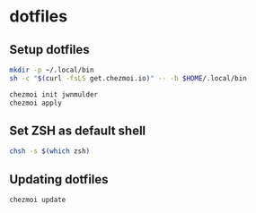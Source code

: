 # dotfiles

## Setup dotfiles 

```bash
mkdir -p ~/.local/bin
sh -c "$(curl -fsLS get.chezmoi.io)" -- -b $HOME/.local/bin

chezmoi init jwnmulder
chezmoi apply
```

## Set ZSH as default shell

```bash
chsh -s $(which zsh)
```

## Updating dotfiles

```bash
chezmoi update
```

